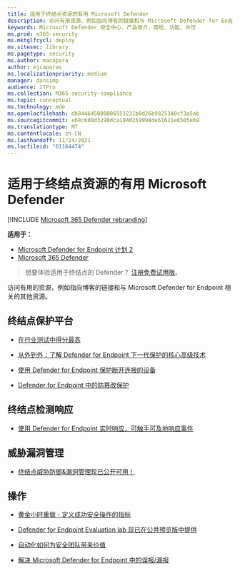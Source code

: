 ```yaml
---
title: 适用于终结点资源的有用 Microsoft Defender
description: 访问有用资源，例如指向博客的链接和与 Microsoft Defender for Endpoint 相关的其他资源
keywords: Microsoft Defender 安全中心、产品简介、简短、功能、许可
ms.prod: m365-security
ms.mktglfcycl: deploy
ms.sitesec: library
ms.pagetype: security
ms.author: macapara
author: mjcaparas
ms.localizationpriority: medium
manager: dansimp
audience: ITPro
ms.collection: M365-security-compliance
ms.topic: conceptual
ms.technology: mde
ms.openlocfilehash: db844645088806551231b8d26b9825340cf3a5ab
ms.sourcegitcommit: eb8c600d3298dca1940259998de61621e6505e69
ms.translationtype: MT
ms.contentlocale: zh-CN
ms.lasthandoff: 11/24/2021
ms.locfileid: "61164474"
---
```

# <a name="helpful-microsoft-defender-for-endpoint-resources"></a>适用于终结点资源的有用 Microsoft Defender

[!INCLUDE [Microsoft 365 Defender rebranding](../../includes/microsoft-defender.md)]


**适用于：**
- [Microsoft Defender for Endpoint 计划 2](https://go.microsoft.com/fwlink/p/?linkid=2154037)
- [Microsoft 365 Defender](https://go.microsoft.com/fwlink/?linkid=2118804)

> 想要体验适用于终结点的 Defender？ [注册免费试用版](https://signup.microsoft.com/create-account/signup?products=7f379fee-c4f9-4278-b0a1-e4c8c2fcdf7e&ru=https://aka.ms/MDEp2OpenTrial?ocid=docs-wdatp-exposedapis-abovefoldlink)。

访问有用的资源，例如指向博客的链接和与 Microsoft Defender for Endpoint 相关的其他资源。

## <a name="endpoint-protection-platform"></a>终结点保护平台
- [在行业测试中得分最高](/windows/security/threat-protection/intelligence/top-scoring-industry-antivirus-tests)

- [从外到外：了解 Defender for Endpoint 下一代保护的核心高级技术](https://www.microsoft.com/security/blog/2019/06/24/inside-out-get-to-know-the-advanced-technologies-at-the-core-of-microsoft-defender-atp-next-generation-protection/)

- [使用 Defender for Endpoint 保护断开连接的设备](https://techcommunity.microsoft.com/t5/Microsoft-Defender-ATP/Protecting-disconnected-devices-with-Microsoft-Defender-ATP/ba-p/500341)

- [Defender for Endpoint 中的防篡改保护](https://techcommunity.microsoft.com/t5/Microsoft-Defender-ATP/Tamper-protection-in-Microsoft-Defender-ATP/ba-p/389571)

## <a name="endpoint-detection-response"></a>终结点检测响应

- [使用 Defender for Endpoint 实时响应，可触手可及地响应事件](https://techcommunity.microsoft.com/t5/Microsoft-Defender-ATP/Incident-response-at-your-fingertips-with-Microsoft-Defender-ATP/ba-p/614894)

## <a name="threat-vulnerability-management"></a>威胁漏洞管理

- [终结点威胁防御&漏洞管理现已公开可用！](https://techcommunity.microsoft.com/t5/Microsoft-Defender-ATP/MDATP-Threat-amp-Vulnerability-Management-now-publicly-available/ba-p/460977)

## <a name="operational"></a>操作

- [黄金小时重做 - 定义成功安全操作的指标](https://techcommunity.microsoft.com/t5/Microsoft-Defender-ATP/The-Golden-Hour-remake-Defining-metrics-for-a-successful/ba-p/782014)

- [Defender for Endpoint Evaluation lab 现已在公共预览版中提供](https://techcommunity.microsoft.com/t5/Microsoft-Defender-ATP/Microsoft-Defender-ATP-Evaluation-lab-is-now-available-in-public/ba-p/770271)

- [自动化如何为安全团队带来价值](https://techcommunity.microsoft.com/t5/Microsoft-Defender-ATP/How-automation-brings-value-to-your-security-teams/ba-p/729297)

- [解决 Microsoft Defender for Endpoint 中的误报/漏报](defender-endpoint-false-positives-negatives.md)
